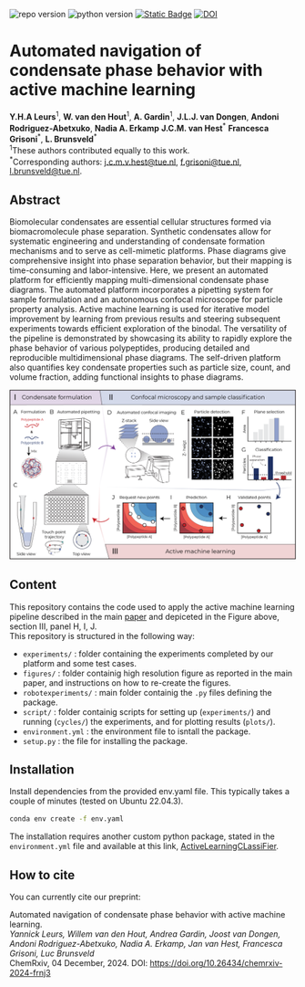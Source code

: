 ![repo version](https://img.shields.io/badge/Version-v.%201.1.0-green)
![python version](https://img.shields.io/badge/python-3.9_|_3.10_|_3.11|_3.12-blue)
[![Static Badge](https://img.shields.io/badge/ChemRxiv-10.26434/chemrxiv--2023-sqb5c)](https://doi.org/10.26434/chemrxiv-2024-frnj3)
[![DOI](https://zenodo.org/badge/DOI/10.5281/zenodo.17223127.svg)](https://doi.org/10.5281/zenodo.17223127)

<!-- Title-->
<h1 id="Title">Automated navigation of condensate phase behavior with active machine learning</h1>

**Y.H.A Leurs**<sup>1</sup>, **W. van den Hout**<sup>1</sup>, **A. Gardin**<sup>1</sup>, **J.L.J. van Dongen**, **Andoni Rodriguez-Abetxuko**, **Nadia A. Erkamp** **J.C.M. van Hest**<sup>\*</sup> **Francesca Grisoni**<sup>\*</sup>, **L. Brunsveld**<sup>\*</sup>\
<sup>1</sup>These authors contributed equally to this work.\
<sup>\*</sup>Corresponding authors: j.c.m.v.hest@tue.nl, f.grisoni@tue.nl, l.brunsveld@tue.nl.

<!-- Abstract-->
<h2 id="abstract">Abstract</h2>
Biomolecular condensates are essential cellular structures formed via biomacromolecule phase separation. Synthetic condensates allow for systematic engineering and understanding of condensate formation mechanisms and to serve as cell-mimetic platforms. Phase diagrams give comprehensive insight into phase separation behavior, but their mapping is time-consuming and labor-intensive. Here, we present an automated platform for efficiently mapping multi-dimensional condensate phase diagrams. The automated platform incorporates a pipetting system for sample formulation and an autonomous confocal microscope for particle property analysis. Active machine learning is used for iterative model improvement by learning from previous results and steering subsequent experiments towards efficient exploration of the binodal. The versatility of the pipeline is demonstrated by showcasing its ability to rapidly explore the phase behavior of various polypeptides, producing detailed and reproducible multidimensional phase diagrams. The self-driven platform also quantifies key condensate properties such as particle size, count, and volume fraction, adding functional insights to phase diagrams.

![Figure 1](figures/fig1.png)

<!-- Content-->
<h2 id="content">Content</h2>

This repository contains the code used to apply the active machine learning pipeline described in the main [paper](https://doi.org/10.26434/chemrxiv-2024-frnj3) and depiceted in the Figure above, section III, panel H, I, J.\
This repository is structured in the following way:
-   `experiments/` : folder containing the experiments completed by our platform and some test cases.
-   `figures/` : folder containig high resolution figure as reported in the main paper, and instructions on how to re-create the figures.
-   `robotexperiments/` : main folder containig the `.py` files defining the package.
-   `script/` : folder containig scripts for setting up (`experiments/`) and running (`cycles/`) the experiments, and for plotting results (`plots/`).
-   `environment.yml` : the environment file to isntall the package.
-   `setup.py` : the file for installing the package.

<h2 id="installation">Installation</h2>
Install dependencies from the provided env.yaml file. This typically takes a couple of minutes (tested on Ubuntu 22.04.3).

```bash
conda env create -f env.yaml
```

The installation requires another custom python package, stated in the `environment.yml` file and available at this link, [ActiveLearningCLassiFier](https://github.com/AGardinon/ActiveLearningCLassiFier).

<h2 id="cite">How to cite</h2>
You can currently cite our preprint:

Automated navigation of condensate phase behavior with active machine learning.\
_Yannick Leurs, Willem van den Hout, Andrea Gardin, Joost van Dongen, Andoni Rodriguez-Abetxuko, Nadia A. Erkamp, Jan van Hest, Francesca Grisoni, Luc Brunsveld_\
ChemRxiv, 04 December, 2024.
DOI: https://doi.org/10.26434/chemrxiv-2024-frnj3
